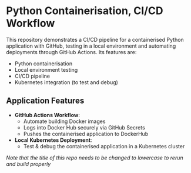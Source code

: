 # Python Containerisation, CI/CD Workflow

This repository demonstrates a CI/CD pipeline for a containerised Python application with GitHub, testing in a local environment and automating deployments through GitHub Actions. Its features are:
- Python containerisation
- Local environment testing
- CI/CD pipeline
- Kubernetes integration (to test and debug)

## Application Features
- **GitHub Actions Workflow**:
  - Automate building Docker images
  - Logs into Docker Hub securely via GitHub Secrets
  - Pushes the containerised application to DockerHub
- **Local Kubernetes Deployment**:
  - Test & debug the containerised application in a Kubernetes cluster

_Note that the title of this repo needs to be changed to lowercase to rerun and build properly_
